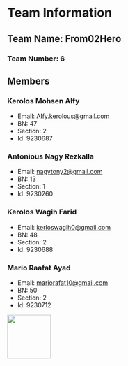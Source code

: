 

# Team Information

## Team Name: From02Hero

### Team Number: 6

## Members

### Kerolos Mohsen Alfy
- Email: [Alfy.kerolous@gmail.com](mailto:Alfy.kerolous@gmail.com)
- BN: 47
- Section: 2
- Id: 9230687

### Antonious Nagy Rezkalla
- Email: [nagytony2@gmail.com](mailto:nagytony2@gmail.com)
- BN: 13
- Section: 1
- Id: 9230260

### Kerolos Wagih Farid
- Email: [kerloswagih0@gmail.com](mailto:kerloswagih0@gmail.com)
- BN: 48
- Section: 2
- Id: 9230688

### Mario Raafat Ayad
- Email: [mariorafat10@gmail.com](mailto:mariorafat10@gmail.com)
- BN: 50
- Section: 2
- Id: 9230712
<img src= "https://elbashayer.com/2704488/%d8%b9%d8%b5%d8%a7%d9%85-%d9%83%d8%a7%d8%b1%d9%8a%d9%83%d8%a7-%d9%8a%d8%b7%d8%b1%d8%ad-%d8%ad%d9%8a%d8%a7%d8%aa%d9%8a-%d8%a5%d8%b1%d8%aa%d8%a7%d8%ad%d8%aa-%d8%a5%d8%b3%d9%85%d8%b9-%d9%88%d8%a5%d8%b3/" width = "100">
